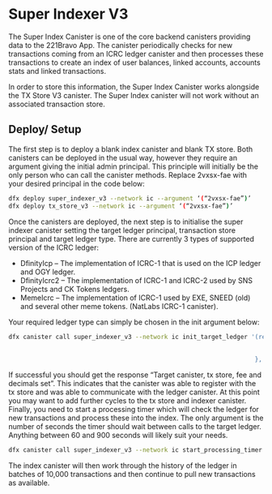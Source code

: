 # Super Indexer V3

The Super Index Canister is one of the core backend canisters providing data to the 221Bravo App. The canister periodically checks for new transactions coming from an ICRC ledger canister and then processes these transactions to create an index of user balances, linked accounts, accounts stats and linked transactions. 

In order to store this information, the Super Index Canister works alongside the TX Store V3 canister. The Super Index canister will not work without an associated transaction store.  

## Deploy/ Setup

The first step is to deploy a blank index canister and blank TX store. Both canisters can be deployed in the usual way, however they require an argument giving the initial admin principal. This principle will initially be the only person who can call the canister methods. Replace 2vxsx-fae with your desired principal in the code below: 

```bash
dfx deploy super_indexer_v3 --network ic --argument ‘(“2vxsx-fae”)’ 
dfx deploy tx_store_v3 --network ic --argument ‘(“2vxsx-fae”)’
```

Once the canisters are deployed, the next step is to initialise the super indexer canister setting the target ledger principal, transaction store principal and target ledger type. There are currently 3 types of supported version of the ICRC ledger: 

* DfinityIcp – The implementation of ICRC-1 that is used on the ICP ledger and OGY ledger.
* DfinityIcrc2 – The implementation of ICRC-1 and ICRC-2 used by SNS Projects and CK Tokens ledgers. 
* MemeIcrc – The implementation of ICRC-1 used by EXE, SNEED (old) and several other meme tokens. (NatLabs ICRC-1 canister). 

Your required ledger type can simply be chosen in the init argument below:

```bash
dfx canister call super_indexer_v3 --network ic init_target_ledger '(record {
                                                                        target_ledger = " xxxx-xxxxx-xxxx-xxxx-xxx ";
                                                                        tx_store = "xxxx-xxxxx-xxxx-xxxx-xxx"
                                                                    }, variant { "DfinityIcrc2" })'
```

If successful you should get the response “Target canister, tx store, fee and decimals set”. This indicates that the canister was able to register with the tx store and was able to communicate with the ledger canister. 
At this point you may want to add further cycles to the tx store and indexer canister. 
Finally, you need to start a processing timer which will check the ledger for new transactions and process these into the index. The only argument is the number of seconds the timer should wait between calls to the target ledger. Anything between 60 and 900 seconds will likely suit your needs. 

```bash
dfx canister call super_indexer_v3 --network ic start_processing_timer '(60: nat64)'
``` 

The index canister will then work through the history of the ledger in batches of 10,000 transactions and then continue to pull new transactions as available. 
